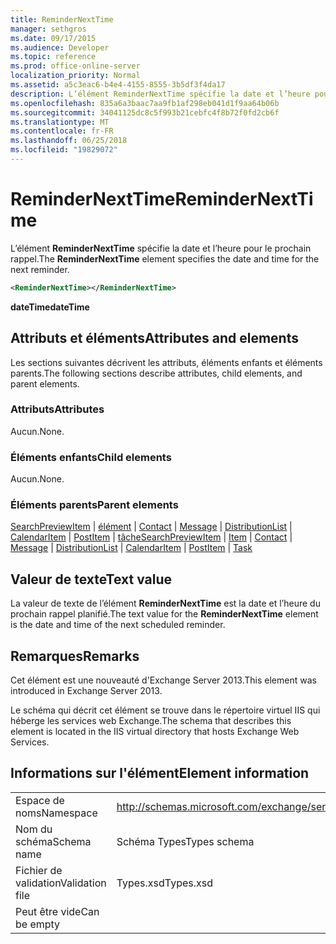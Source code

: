 ```yaml
---
title: ReminderNextTime
manager: sethgros
ms.date: 09/17/2015
ms.audience: Developer
ms.topic: reference
ms.prod: office-online-server
localization_priority: Normal
ms.assetid: a5c3eac6-b4e4-4155-8555-3b5df3f4da17
description: L’élément ReminderNextTime spécifie la date et l’heure pour le prochain rappel.
ms.openlocfilehash: 835a6a3baac7aa9fb1af298eb041d1f9aa64b06b
ms.sourcegitcommit: 34041125dc8c5f993b21cebfc4f8b72f0fd2cb6f
ms.translationtype: MT
ms.contentlocale: fr-FR
ms.lasthandoff: 06/25/2018
ms.locfileid: "19829072"
---
```

# <a name="remindernexttime"></a><span data-ttu-id="dc594-103">ReminderNextTime</span><span class="sxs-lookup"><span data-stu-id="dc594-103">ReminderNextTime</span></span>

<span data-ttu-id="dc594-104">L’élément **ReminderNextTime** spécifie la date et l’heure pour le prochain rappel.</span><span class="sxs-lookup"><span data-stu-id="dc594-104">The **ReminderNextTime** element specifies the date and time for the next reminder.</span></span> 
  
```XML
<ReminderNextTime></ReminderNextTime>
```

 <span data-ttu-id="dc594-105">**dateTime**</span><span class="sxs-lookup"><span data-stu-id="dc594-105">**dateTime**</span></span>
## <a name="attributes-and-elements"></a><span data-ttu-id="dc594-106">Attributs et éléments</span><span class="sxs-lookup"><span data-stu-id="dc594-106">Attributes and elements</span></span>

<span data-ttu-id="dc594-107">Les sections suivantes décrivent les attributs, éléments enfants et éléments parents.</span><span class="sxs-lookup"><span data-stu-id="dc594-107">The following sections describe attributes, child elements, and parent elements.</span></span>
  
### <a name="attributes"></a><span data-ttu-id="dc594-108">Attributs</span><span class="sxs-lookup"><span data-stu-id="dc594-108">Attributes</span></span>

<span data-ttu-id="dc594-109">Aucun.</span><span class="sxs-lookup"><span data-stu-id="dc594-109">None.</span></span>
  
### <a name="child-elements"></a><span data-ttu-id="dc594-110">Éléments enfants</span><span class="sxs-lookup"><span data-stu-id="dc594-110">Child elements</span></span>

<span data-ttu-id="dc594-111">Aucun.</span><span class="sxs-lookup"><span data-stu-id="dc594-111">None.</span></span>
  
### <a name="parent-elements"></a><span data-ttu-id="dc594-112">Éléments parents</span><span class="sxs-lookup"><span data-stu-id="dc594-112">Parent elements</span></span>

<span data-ttu-id="dc594-113">[SearchPreviewItem](searchpreviewitem.md) | [élément](item.md) | [Contact](contact.md) | [Message](message-ex15websvcsotherref.md) | [DistributionList](distributionlist.md) | [CalendarItem](calendaritem.md) | [PostItem](postitem.md) | [tâche](task.md)</span><span class="sxs-lookup"><span data-stu-id="dc594-113">[SearchPreviewItem](searchpreviewitem.md) | [Item](item.md) | [Contact](contact.md) | [Message](message-ex15websvcsotherref.md) | [DistributionList](distributionlist.md) | [CalendarItem](calendaritem.md) | [PostItem](postitem.md) | [Task](task.md)</span></span>
  
## <a name="text-value"></a><span data-ttu-id="dc594-114">Valeur de texte</span><span class="sxs-lookup"><span data-stu-id="dc594-114">Text value</span></span>

<span data-ttu-id="dc594-115">La valeur de texte de l’élément **ReminderNextTime** est la date et l’heure du prochain rappel planifié.</span><span class="sxs-lookup"><span data-stu-id="dc594-115">The text value for the **ReminderNextTime** element is the date and time of the next scheduled reminder.</span></span> 
  
## <a name="remarks"></a><span data-ttu-id="dc594-116">Remarques</span><span class="sxs-lookup"><span data-stu-id="dc594-116">Remarks</span></span>

<span data-ttu-id="dc594-117">Cet élément est une nouveauté d'Exchange Server 2013.</span><span class="sxs-lookup"><span data-stu-id="dc594-117">This element was introduced in Exchange Server 2013.</span></span>
  
<span data-ttu-id="dc594-118">Le schéma qui décrit cet élément se trouve dans le répertoire virtuel IIS qui héberge les services web Exchange.</span><span class="sxs-lookup"><span data-stu-id="dc594-118">The schema that describes this element is located in the IIS virtual directory that hosts Exchange Web Services.</span></span>
  
## <a name="element-information"></a><span data-ttu-id="dc594-119">Informations sur l'élément</span><span class="sxs-lookup"><span data-stu-id="dc594-119">Element information</span></span>

|||
|:-----|:-----|
|<span data-ttu-id="dc594-120">Espace de noms</span><span class="sxs-lookup"><span data-stu-id="dc594-120">Namespace</span></span>  <br/> |http://schemas.microsoft.com/exchange/services/2006/types  <br/> |
|<span data-ttu-id="dc594-121">Nom du schéma</span><span class="sxs-lookup"><span data-stu-id="dc594-121">Schema name</span></span>  <br/> |<span data-ttu-id="dc594-122">Schéma Types</span><span class="sxs-lookup"><span data-stu-id="dc594-122">Types schema</span></span>  <br/> |
|<span data-ttu-id="dc594-123">Fichier de validation</span><span class="sxs-lookup"><span data-stu-id="dc594-123">Validation file</span></span>  <br/> |<span data-ttu-id="dc594-124">Types.xsd</span><span class="sxs-lookup"><span data-stu-id="dc594-124">Types.xsd</span></span>  <br/> |
|<span data-ttu-id="dc594-125">Peut être vide</span><span class="sxs-lookup"><span data-stu-id="dc594-125">Can be empty</span></span>  <br/> ||
   

